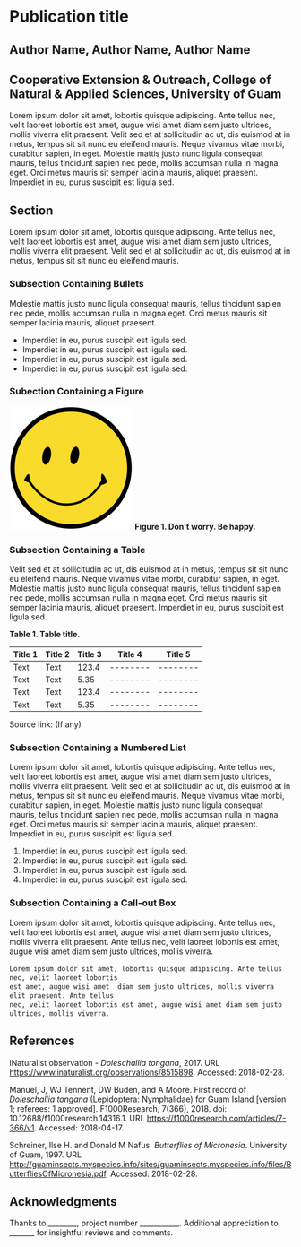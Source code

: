 
# Publication title
## Author Name, Author Name, Author Name
## Cooperative Extension & Outreach, College of Natural & Applied Sciences, University of Guam

Lorem ipsum dolor sit amet, lobortis quisque adipiscing. Ante tellus nec, velit laoreet lobortis est amet, augue wisi amet diam sem justo ultrices, mollis viverra elit praesent. Velit sed et at sollicitudin ac ut, dis euismod at in metus, tempus sit sit nunc eu eleifend mauris. Neque vivamus vitae morbi, curabitur sapien, in eget. Molestie mattis justo nunc ligula consequat mauris, tellus tincidunt sapien nec pede, mollis accumsan nulla in magna eget. Orci metus mauris sit semper lacinia mauris, aliquet praesent. Imperdiet in eu, purus suscipit est ligula sed. 

## Section

Lorem ipsum dolor sit amet, lobortis quisque adipiscing. Ante tellus nec, velit laoreet lobortis est amet, augue wisi amet diam sem justo ultrices, mollis viverra elit praesent. Velit sed et at sollicitudin ac ut, dis euismod at in metus, tempus sit sit nunc eu eleifend mauris. 

### Subsection Containing Bullets
Molestie mattis justo nunc ligula consequat mauris, tellus tincidunt sapien nec pede, mollis accumsan nulla in magna eget. Orci metus mauris sit semper lacinia mauris, aliquet praesent. 

* Imperdiet in eu, purus suscipit est ligula sed.
* Imperdiet in eu, purus suscipit est ligula sed.
* Imperdiet in eu, purus suscipit est ligula sed.
* Imperdiet in eu, purus suscipit est ligula sed.

### Subection Containing a Figure

![](happy.png) 
**Figure 1. Don't worry. Be happy.**

### Subsection Containing a Table

Velit sed et at sollicitudin ac ut, dis euismod at in metus, tempus sit sit nunc eu eleifend mauris. Neque vivamus vitae morbi, curabitur sapien, in eget. Molestie mattis justo nunc ligula consequat mauris, tellus tincidunt sapien nec pede, mollis accumsan nulla in magna eget. Orci metus mauris sit semper lacinia mauris, aliquet praesent. Imperdiet in eu, purus suscipit est ligula sed.

**Table 1. Table title.**

Title 1 | Title 2 | Title 3 | Title 4 | Title 5
-------- | -------- | --------- | -------- | --------
Text    | Text    |123.4     | -------- | --------
Text    | Text    |5.35       | -------- | --------
Text    | Text    |123.4     | -------- | --------
Text    | Text    |5.35       | -------- | --------

Source link: (If any)


### Subsection Containing a Numbered List
 
Lorem ipsum dolor sit amet, lobortis quisque adipiscing. Ante tellus nec, velit laoreet lobortis est amet, augue wisi amet diam sem justo ultrices, mollis viverra elit praesent. Velit sed et at sollicitudin ac ut, dis euismod at in metus, tempus sit sit nunc eu eleifend mauris. Neque vivamus vitae morbi, curabitur sapien, in eget. Molestie mattis justo nunc ligula consequat mauris, tellus tincidunt sapien nec pede, mollis accumsan nulla in magna eget. Orci metus mauris sit semper lacinia mauris, aliquet praesent. Imperdiet in eu, purus suscipit est ligula sed. 

1. Imperdiet in eu, purus suscipit est ligula sed.
2. Imperdiet in eu, purus suscipit est ligula sed.
3. Imperdiet in eu, purus suscipit est ligula sed.
4. Imperdiet in eu, purus suscipit est ligula sed.


### Subsection Containing a Call-out Box
Lorem ipsum dolor sit amet, lobortis quisque adipiscing. Ante tellus nec, velit laoreet lobortis est amet, augue wisi amet diam sem justo ultrices, mollis viverra elit praesent. Ante tellus nec, velit laoreet lobortis est amet, augue wisi amet diam sem justo ultrices, mollis viverra.

    Lorem ipsum dolor sit amet, lobortis quisque adipiscing. Ante tellus nec, velit laoreet lobortis
    est amet, augue wisi amet  diam sem justo ultrices, mollis viverra elit praesent. Ante tellus 
    nec, velit laoreet lobortis est amet, augue wisi amet diam sem justo ultrices, mollis viverra.

## References

iNaturalist observation - *Doleschallia tongana*, 2017. URL <https://www.inaturalist.org/observations/8515898>. Accessed: 2018-02-28.

Manuel, J,  WJ Tennent, DW Buden, and A Moore. First record of *Doleschallia tongana* (Lepidoptera: Nymphalidae) for Guam Island [version 1; referees: 1 approved]. F1000Research, 7(366), 2018. doi: 10.12688/f1000research.14316.1. URL <https://f1000research.com/articles/7-366/v1>. Accessed: 2018-04-17.

Schreiner, Ilse H.  and Donald M Nafus. *Butterflies of Micronesia*. University of Guam, 1997. URL <http://guaminsects.myspecies.info/sites/guaminsects.myspecies.info/files/ButterfliesOfMicronesia.pdf>. Accessed: 2018-02-28.

## Acknowledgments

Thanks to ________, project number ___________.  Additional appreciation to _______ for insightful reviews and comments.
